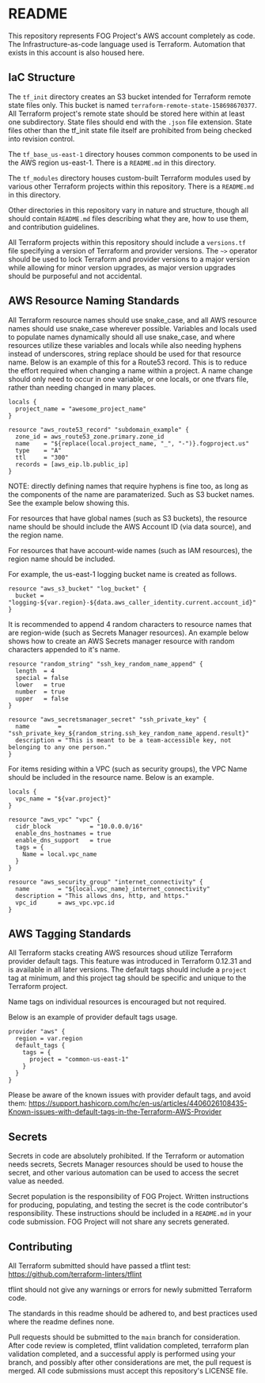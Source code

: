 # README

This repository represents FOG Project's AWS account completely as code. The Infrastructure-as-code language used is Terraform. Automation that exists in this account is also housed here.

## IaC Structure

The `tf_init` directory creates an S3 bucket intended for Terraform remote state files only. This bucket is named `terraform-remote-state-158698670377`. All Terraform project's remote state should be stored here within at least one subdirectory. State files should end with the `.json` file extension. State files other than the tf_init state file itself are prohibited from being checked into revision control.

The `tf_base_us-east-1` directory houses common components to be used in the AWS region us-east-1. There is a `README.md` in this directory.

The `tf_modules` directory houses custom-built Terraform modules used by various other Terraform projects within this repository. There is a `README.md` in this directory.

Other directories in this repository vary in nature and structure, though all should contain `README.md` files describing what they are, how to use them, and contribution guidelines.

All Terraform projects within this repository should include a `versions.tf` file specifying a version of Terraform and provider versions. The `~>` operator should be used to lock Terraform and provider versions to a major version while allowing for minor version upgrades, as major version upgrades should be purposeful and not accidental.

## AWS Resource Naming Standards

All Terraform resource names should use snake_case, and all AWS resource names should use snake_case wherever possible. Variables and locals used to populate names dynamically should all use snake_case, and where resources utilize these variables and locals while also needing hyphens instead of underscores, string replace should be used for that resource name. Below is an example of this for a Route53 record. This is to reduce the effort required when changing a name within a project. A name change should only need to occur in one variable, or one locals, or one tfvars file, rather than needing changed in many places.

```
locals {
  project_name = "awesome_project_name"
}

resource "aws_route53_record" "subdomain_example" {
  zone_id = aws_route53_zone.primary.zone_id
  name    = "${replace(local.project_name, "_", "-")}.fogproject.us"
  type    = "A"
  ttl     = "300"
  records = [aws_eip.lb.public_ip]
}
```

NOTE: directly defining names that require hyphens is fine too, as long as the components of the name are paramaterized. Such as S3 bucket names. See the example below showing this.


For resources that have global names (such as S3 buckets), the resource name should be should include the AWS Account ID (via data source), and the region name. 

For resources that have account-wide names (such as IAM resources), the region name should be included.

For example, the us-east-1 logging bucket name is created as follows.

```
resource "aws_s3_bucket" "log_bucket" {
  bucket = "logging-${var.region}-${data.aws_caller_identity.current.account_id}"
}
```

It is recommended to append 4 random characters to resource names that are region-wide (such as Secrets Manager resources). An example below shows how to create an AWS Secrets manager resource with random characters appended to it's name.

```
resource "random_string" "ssh_key_random_name_append" {
  length  = 4
  special = false
  lower   = true
  number  = true
  upper   = false
}

resource "aws_secretsmanager_secret" "ssh_private_key" {
  name        = "ssh_private_key_${random_string.ssh_key_random_name_append.result}"
  description = "This is meant to be a team-accessible key, not belonging to any one person."
}
```

For items residing within a VPC (such as security groups), the VPC Name should be included in the resource name. Below is an example.

```
locals {
  vpc_name = "${var.project}"
}

resource "aws_vpc" "vpc" {
  cidr_block           = "10.0.0.0/16"
  enable_dns_hostnames = true
  enable_dns_support   = true
  tags = {
    Name = local.vpc_name
  }
}

resource "aws_security_group" "internet_connectivity" {
  name        = "${local.vpc_name}_internet_connectivity"
  description = "This allows dns, http, and https."
  vpc_id      = aws_vpc.vpc.id
}
```

## AWS Tagging Standards

All Terraform stacks creating AWS resources shoud utilize Terraform provider default tags. This feature was introduced in Terraform 0.12.31 and is available in all later versions. The default tags should include a `project` tag at minimum, and this project tag should be specific and unique to the Terraform project.

Name tags on individual resources is encouraged but not required.

Below is an example of provider default tags usage.

```
provider "aws" {
  region = var.region
  default_tags {
    tags = {
      project = "common-us-east-1"
    }
  }
}
```

Please be aware of the known issues with provider default tags, and avoid them: https://support.hashicorp.com/hc/en-us/articles/4406026108435-Known-issues-with-default-tags-in-the-Terraform-AWS-Provider 

## Secrets

Secrets in code are absolutely prohibited. If the Terraform or automation needs secrets, Secrets Manager resources should be used to house the secret, and other various automation can be used to access the secret value as needed.

Secret population is the responsibility of FOG Project. Written instructions for producing, populating, and testing the secret is the code contributor's responsibility. These instructions should be included in a `README.md` in your code submission. FOG Project will not share any secrets generated.


## Contributing

All Terraform submitted should have passed a tflint test:
https://github.com/terraform-linters/tflint 

tflint should not give any warnings or errors for newly submitted Terraform code.

The standards in this readme should be adhered to, and best practices used where the readme defines none.

Pull requests should be submitted to the `main` branch for consideration. After code review is completed, tflint validation completed, terraform plan validation completed, and a successful apply is performed using your branch, and possibly after other considerations are met, the pull request is merged. All code submissions must accept this repository's LICENSE file.

